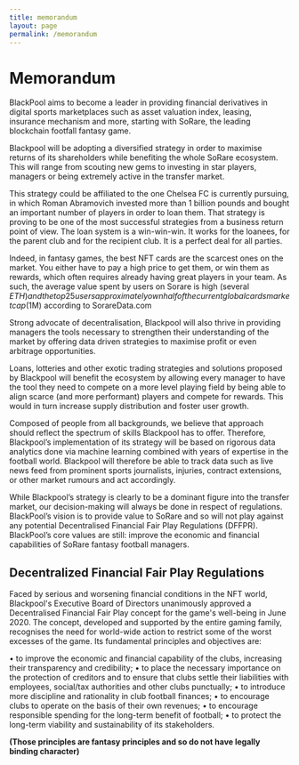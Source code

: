 ```yaml
---
title: memorandum
layout: page
permalink: /memorandum
---
```


# Memorandum

BlackPool aims to become a leader in providing financial derivatives in digital sports marketplaces such as asset valuation index, leasing, insurance mechanism and more, starting with SoRare, the leading blockchain footfall fantasy game.

Blackpool will be adopting a diversified strategy in order to maximise returns of its shareholders while benefiting the whole SoRare ecosystem. This will range from scouting new gems to investing in star players, managers or being extremely active in the transfer market.

This strategy could be affiliated to the one Chelsea FC is currently pursuing, in which Roman Abramovich invested more than 1 billion pounds and bought an important number of players in order to loan them. That strategy is proving to be one of the most successful strategies from a business return point of view. The loan system is a win-win-win. It works for the loanees, for the parent club and for the recipient club. It is a perfect deal for all parties.

Indeed, in fantasy games, the best NFT cards are the scarcest ones on the market. You either have to pay a high price to get them, or win them as rewards, which often requires already having great players in your team. As such, the average value spent by users on Sorare is high (several $ETH) and the top 25 users approximately own half of the current global cards market cap ($1M) according to SorareData.com

Strong advocate of decentralisation, Blackpool will also thrive in providing managers the tools necessary to strengthen their understanding of the market by offering data driven strategies to maximise profit or even arbitrage opportunities.

Loans, lotteries and other exotic trading strategies and solutions proposed by Blackpool will benefit the ecosystem by allowing every manager to have the tool they need to compete on a more level playing field by being able to align scarce (and more performant) players and compete for rewards. This would in turn increase supply distribution and foster user growth.

Composed of people from all backgrounds, we believe that approach should reflect the spectrum of skills Blackpool has to offer. Therefore, Blackpool’s implementation of its strategy will be based on rigorous data analytics done via machine learning combined with years of expertise in the football world.  Blackpool will therefore be able to track data such as live news feed from prominent sports journalists, injuries, contract extensions, or other market rumours and act accordingly.

While Blackpool’s strategy is clearly to be a dominant figure into the transfer market, our decision-making will always be done in respect of regulations. BlackPool’s vision is to provide value to SoRare and so will not play against any potential Decentralised Financial Fair Play Regulations (DFFPR). BlackPool’s core values are still: improve the economic and financial capabilities of SoRare fantasy football managers.

## Decentralized Financial Fair Play Regulations

Faced by serious and worsening financial conditions in the NFT world, Blackpool's Executive Board of Directors unanimously approved a Decentralised Financial Fair Play concept for the game's well-being in June 2020. The concept, developed and supported by the entire gaming family, recognises the need for world-wide action to restrict some of the worst excesses of the game. Its fundamental principles and objectives are:

• to improve the economic and financial capability of the clubs, increasing their transparency and credibility;
• to place the necessary importance on the protection of creditors and to ensure that clubs settle their liabilities with employees, social/tax authorities and other clubs punctually;
• to introduce more discipline and rationality in club football finances;
• to encourage clubs to operate on the basis of their own revenues;
• to encourage responsible spending for the long-term benefit of football;
• to protect the long-term viability and sustainability of its stakeholders.

**(Those principles are fantasy principles and so do not have legally binding character)**
